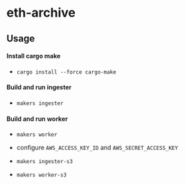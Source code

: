 # eth-archive

## Usage

#### Install cargo make

- `cargo install --force cargo-make`

#### Build and run ingester

- `makers ingester`

#### Build and run worker

- `makers worker`

- configure `AWS_ACCESS_KEY_ID` and `AWS_SECRET_ACCESS_KEY`
- `makers ingester-s3`
- `makers worker-s3`
